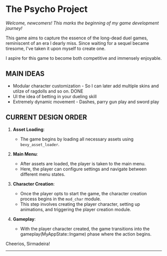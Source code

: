 # The Psycho Project

*Welcome, newcomers! This marks the beginning of my game development journey!*

This game aims to capture the essence of the long-dead duel games, reminiscent of an era I dearly miss. 
Since waiting for a sequel became tiresome, I've taken it upon myself to create one.

I aspire for this game to become both competitive and immensely enjoyable.

## MAIN IDEAS
  * Modular character customization - So I can later add multiple skins and utilze of ragdolls and so on. DONE
  * UI the idea of betting in your dueling skill
  * Extremely dynamic movement - Dashes, parry gun play and sword play 

## CURRENT DESIGN ORDER
1. **Asset Loading**:
   - The game begins by loading all necessary assets using `bevy_asset_loader`.

2. **Main Menu**:
   - After assets are loaded, the player is taken to the main menu.
   - Here, the player can configure settings and navigate between different menu states.

3. **Character Creation**:
   - Once the player opts to start the game, the character creation process begins in the `mod_char` module.
   - This step involves creating the player character, setting up animations, and triggering the player creation module.

4. **Gameplay**:
   - With the player character created, the game transitions into the gameplay(MyAppState::Ingame) phase where the action begins.

Cheerios,
Sirmadeira!
****
